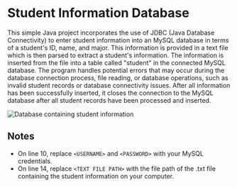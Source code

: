 # Student Information Database

This simple Java project incorporates the use of JDBC (Java Database Connectivity) to enter student information into an MySQL database in terms of a student's ID, name, and major. This information is provided in a text file which is then parsed to extract a student's information. The information is inserted from the file into a table called "student" in the connected MySQL database. The program handles potential errors that may occur during the database connection process, file reading, or database operations, such as invalid student records or database connectivity issues. After all information has been successfully inserted, it closes the connection to the MySQL database after all student records have been processed and inserted.

![Database containing student information](https://github.com/anish-siv/Student-Information-Database/assets/73561392/f60d5925-b04c-414c-99af-49e28a2a9d63)

## Notes
* On line 10, replace `<USERNAME>` and `<PASSWORD>` with your MySQL credentials.
* On line 14, replace `<TEXT FILE PATH>` with the file path of the .txt file containing the student information on your computer.
